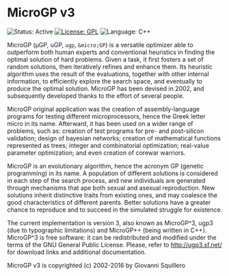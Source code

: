 # MicroGP v3

![Status: Active](https://img.shields.io/badge/status-active-green.svg)
[![License: GPL](https://img.shields.io/badge/license-gpl--3.0-green.svg)](https://opensource.org/licenses/GPL-3.0)
![Language: C++](https://img.shields.io/badge/language-go-blue.svg)

MicroGP (µGP, uGP, `ugp`, `&micro;GP`) is a versatile optimizer able to
outperform both human experts and conventional heuristics in finding
the optimal solution of hard problems. Given a task, it first fosters
a set of random solutions, then iteratively refines and enhance
them. Its heuristic algorithm uses the result of the evaluations,
together with other internal information, to efficiently explore the
search space, and eventually to produce the optimal solution. MicroGP
has been devised in 2002, and subsequently developed thanks to the
effort of several people.

MicroGP original application was the creation of assembly-language
programs for testing different microprocessors, hence the Greek letter
micro in its name. Afterward, it has been used on a wider range of
problems, such as: creation of test programs for pre- and post-silicon
validation; design of bayesian networks; creation of mathematical
functions represented as trees; integer and combinatorial
optimization; real-value parameter optimization; and even creation of
corewar warriors.

MicroGP is an evolutionary algorithm, hence the acronym GP (genetic
programming) in its name. A population of different solutions is
considered in each step of the search process, and new individuals are
generated through mechanisms that ape both sexual and asexual
reproduction. New solutions inherit distinctive traits from existing
ones, and may coalesce the good characteristics of different
parents. Better solutions have a greater chance to reproduce and to
succeed in the simulated struggle for existence.

The current implementation is version 3, also known as MicroGP^3, ugp3
(due to typographic limitations) and MicroGP++ (being written in
C++). MicroGP^3 is free software: it can be redistributed and modified
under the terms of the GNU General Public License. Please, refer to
http://ugp3.sf.net/ for download links and additional documentation.

MicroGP v3 is copyrighted (c) 2002-2016 by Giovanni Squillero
